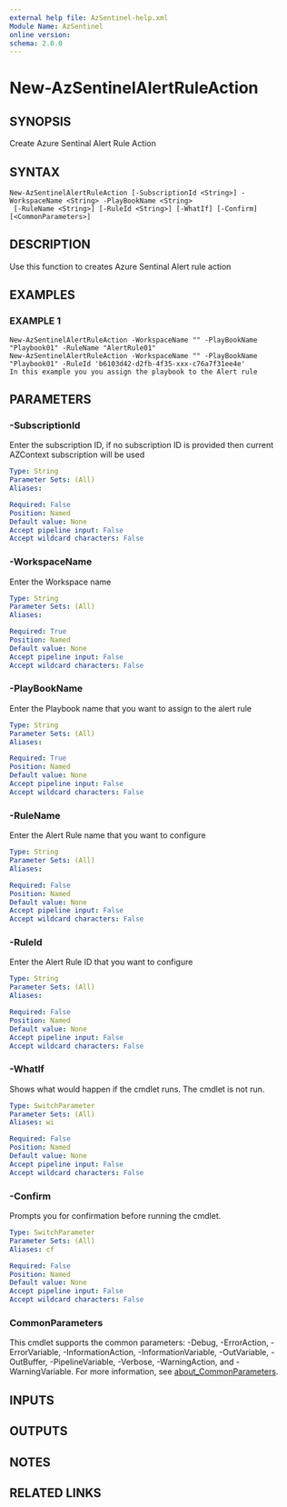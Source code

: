 ```yaml
---
external help file: AzSentinel-help.xml
Module Name: AzSentinel
online version:
schema: 2.0.0
---
```


# New-AzSentinelAlertRuleAction

## SYNOPSIS
Create Azure Sentinal Alert Rule Action

## SYNTAX

```
New-AzSentinelAlertRuleAction [-SubscriptionId <String>] -WorkspaceName <String> -PlayBookName <String>
 [-RuleName <String>] [-RuleId <String>] [-WhatIf] [-Confirm] [<CommonParameters>]
```

## DESCRIPTION
Use this function to creates Azure Sentinal Alert rule action

## EXAMPLES

### EXAMPLE 1
```
New-AzSentinelAlertRuleAction -WorkspaceName "" -PlayBookName "Playbook01" -RuleName "AlertRule01"
New-AzSentinelAlertRuleAction -WorkspaceName "" -PlayBookName "Playbook01" -RuleId 'b6103d42-d2fb-4f35-xxx-c76a7f31ee4e'
In this example you you assign the playbook to the Alert rule
```

## PARAMETERS

### -SubscriptionId
Enter the subscription ID, if no subscription ID is provided then current AZContext subscription will be used

```yaml
Type: String
Parameter Sets: (All)
Aliases:

Required: False
Position: Named
Default value: None
Accept pipeline input: False
Accept wildcard characters: False
```

### -WorkspaceName
Enter the Workspace name

```yaml
Type: String
Parameter Sets: (All)
Aliases:

Required: True
Position: Named
Default value: None
Accept pipeline input: False
Accept wildcard characters: False
```

### -PlayBookName
Enter the Playbook name that you want to assign to the alert rule

```yaml
Type: String
Parameter Sets: (All)
Aliases:

Required: True
Position: Named
Default value: None
Accept pipeline input: False
Accept wildcard characters: False
```

### -RuleName
Enter the Alert Rule name that you want to configure

```yaml
Type: String
Parameter Sets: (All)
Aliases:

Required: False
Position: Named
Default value: None
Accept pipeline input: False
Accept wildcard characters: False
```

### -RuleId
Enter the Alert Rule ID that you want to configure

```yaml
Type: String
Parameter Sets: (All)
Aliases:

Required: False
Position: Named
Default value: None
Accept pipeline input: False
Accept wildcard characters: False
```

### -WhatIf
Shows what would happen if the cmdlet runs.
The cmdlet is not run.

```yaml
Type: SwitchParameter
Parameter Sets: (All)
Aliases: wi

Required: False
Position: Named
Default value: None
Accept pipeline input: False
Accept wildcard characters: False
```

### -Confirm
Prompts you for confirmation before running the cmdlet.

```yaml
Type: SwitchParameter
Parameter Sets: (All)
Aliases: cf

Required: False
Position: Named
Default value: None
Accept pipeline input: False
Accept wildcard characters: False
```

### CommonParameters
This cmdlet supports the common parameters: -Debug, -ErrorAction, -ErrorVariable, -InformationAction, -InformationVariable, -OutVariable, -OutBuffer, -PipelineVariable, -Verbose, -WarningAction, and -WarningVariable. For more information, see [about_CommonParameters](http://go.microsoft.com/fwlink/?LinkID=113216).

## INPUTS

## OUTPUTS

## NOTES

## RELATED LINKS
